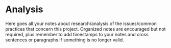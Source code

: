 # Analysis
Here goes all your notes about research/analysis of the issues/common practices that concern this project. Organized notes are encouraged but not required, plus remember to add timestamps to your notes and cross sentences or paragraphs if something is no longer valid. 